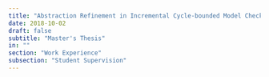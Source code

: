 ```yaml
---
title: "Abstraction Refinement in Incremental Cycle-bounded Model Checking"
date: 2018-10-02
draft: false
subtitle: "Master's Thesis"
in: ""
section: "Work Experience"
subsection: "Student Supervision"
---
```

<!-- Leon Oss -->